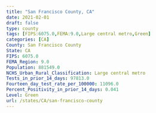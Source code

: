 ```yaml
---
title: "San Francisco County, CA"
date: 2021-02-01
draft: false
type: county
tags: [FIPS:6075.0,FEMA:9.0,Large central metro,Green]
categories: [CA]
County: San Francisco County
State: CA
FIPS: 6075.0
FEMA_Region: 9.0
Population: 881549.0
NCHS_Urban_Rural_Classification: Large central metro
Tests_in_prior_14_days: 97813.0
Fourteen_day_test_rate_per_100000: 11096.0
Percent_Positivity_in_prior_14_days: 0.041
Level: Green
url: /states/CA/san-francisco-county
---
```



